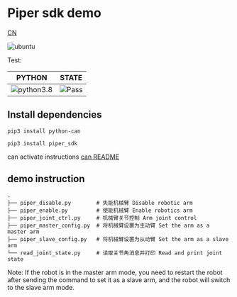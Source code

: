 # Piper sdk demo

[CN](README.MD)

![ubuntu](https://img.shields.io/badge/Ubuntu-20.04-orange.svg)

Test:

|PYTHON |STATE|
|---|---|
|![python3.8](https://img.shields.io/badge/Python-3.8-blue.svg)|![Pass](https://img.shields.io/badge/Pass-blue.svg)|

## Install dependencies

```shell
pip3 install python-can
```

```shell
pip3 install piper_sdk
```

can activate instructions [can README](./can_config.MD)

## demo instruction

```shell
.
├── piper_disable.py        # 失能机械臂 Disable robotic arm
├── piper_enable.py         # 使能机械臂 Enable robotics arm
├── piper_joint_ctrl.py     # 机械臂关节控制 Arm joint control
├── piper_master_config.py  # 将机械臂设置为主动臂 Set the arm as a master arm
├── piper_slave_config.py   # 将机械臂设置为从动臂 Set the arm as a slave arm
└── read_joint_state.py     # 读取关节角消息并打印 Read and print joint state
```

Note: If the robot is in the master arm mode, you need to restart the robot after sending the command to set it as a slave arm, and the robot will switch to the slave arm mode.
